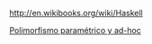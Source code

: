 <http://en.wikibooks.org/wiki/Haskell>

[Polimorfismo paramétrico y ad-hoc](polimorfismo-parametrico-y-ad-hoc.html)
